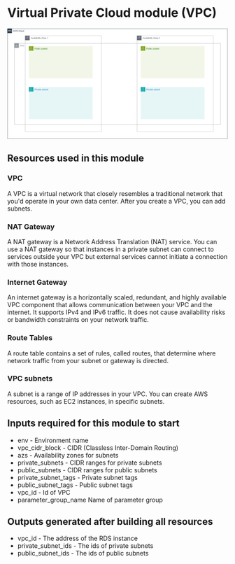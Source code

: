 # Virtual Private Cloud module (VPC)

![Image1](aws_vpc.png)

## Resources used in this module

### VPC 

A VPC is a virtual network that closely resembles a traditional network that you'd operate in your own data center. After you create a VPC, you can add subnets.

### NAT Gateway

A NAT gateway is a Network Address Translation (NAT) service. You can use a NAT gateway so that instances in a private subnet can connect to services outside your VPC but external services cannot initiate a connection with those instances.

### Internet Gateway

An internet gateway is a horizontally scaled, redundant, and highly available VPC component that allows communication between your VPC and the internet. It supports IPv4 and IPv6 traffic. It does not cause availability risks or bandwidth constraints on your network traffic.

### Route Tables

A route table contains a set of rules, called routes, that determine where network traffic from your subnet or gateway is directed.

### VPC subnets

A subnet is a range of IP addresses in your VPC. You can create AWS resources, such as EC2 instances, in specific subnets.

## Inputs required for this module to start

- env - Environment name
- vpc_cidr_block - CIDR (Classless Inter-Domain Routing)
- azs - Availability zones for subnets
- private_subnets - CIDR ranges for private subnets
- public_subnets - CIDR ranges for public subnets
- private_subnet_tags - Private subnet tags
- public_subnet_tags - Public subnet tags
- vpc_id - Id of VPC
- parameter_group_name Name of parameter group

## Outputs generated after building all resources

- vpc_id - The address of the RDS instance
- private_subnet_ids - The ids of private subnets
- public_subnet_ids - The ids of public subnets
